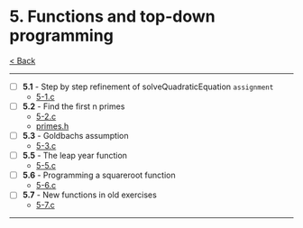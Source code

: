 # 5. Functions and top-down programming
[< Back](../README.md)

---
- [ ] **5.1** - Step by step refinement of solveQuadraticEquation `assignment`
    - [5-1.c](../assignments/5-1.c)
- [ ] **5.2** - Find the first n primes
    - [5-2.c](./5-2.c)
    - [primes.h](./prime.h)
- [ ] **5.3** - Goldbachs assumption
    - [5-3.c](./5-3.c)
- [ ] **5.5** - The leap year function
    - [5-5.c](./5-5.c)
- [ ] **5.6** - Programming a squareroot function
    - [5-6.c](./5-6.c)
- [ ] **5.7** - New functions in old exercises
    - [5-7.c](./5-7.c)
---